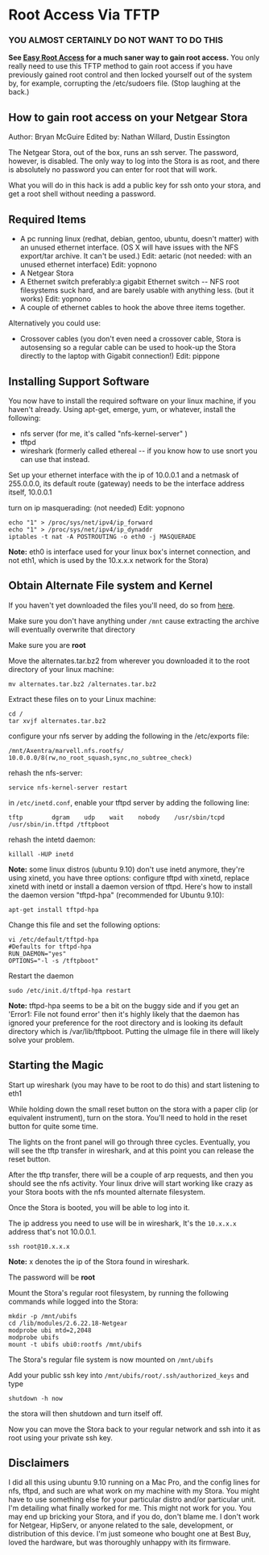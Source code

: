 # Root Access Via TFTP

### YOU ALMOST CERTAINLY DO NOT WANT TO DO THIS

**See [Easy Root Access](Easy_Root_Access.md) for a much saner way to gain root access.** You only really need to use this TFTP method to gain root access if you have previously gained root control and then locked yourself out of the system by, for example, corrupting the /etc/sudoers file. (Stop laughing at the back.)
## How to gain root access on your Netgear Stora

Author: Bryan McGuire
Edited by: Nathan Willard, Dustin Essington

The Netgear Stora, out of the box, runs an ssh server. The password, however, is disabled. The only way to log into the Stora is as root, and there is absolutely no password you can enter for root that will work.

What you will do in this hack is add a public key for ssh onto your stora, and get a root shell without needing a password.
## Required Items

- A pc running linux (redhat, debian, gentoo, ubuntu, doesn't matter) with an unused ethernet interface. (OS X will have issues with the NFS export/tar archive. It can't be used.) Edit: aetaric (not needed: with an unused ethernet interface) Edit: yopnono
- A Netgear Stora
- A Ethernet switch preferably:a gigabit Ethernet switch -- NFS root filesystems suck hard, and are barely usable with anything less. (but it works) Edit: yopnono
- A couple of ethernet cables to hook the above three items together.

Alternatively you could use:

- Crossover cables (you don't even need a crossover cable, Stora is autosensing so a regular cable can be used to hook-up the Stora directly to the laptop with Gigabit connection!) Edit: pippone

## Installing Support Software

You now have to install the required software on your linux machine, if you haven't already. Using apt-get, emerge, yum, or whatever, install the following:

- nfs server (for me, it's called "nfs-kernel-server" )
- tftpd
- wireshark (formerly called ethereal -- if you know how to use snort you can use that instead.

Set up your ethernet interface with the ip of 10.0.0.1 and a netmask of 255.0.0.0, its default route (gateway) needs to be the interface address itself, 10.0.0.1

turn on ip masquerading: (not needed) Edit: yopnono
```
echo "1" > /proc/sys/net/ipv4/ip_forward
echo "1" > /proc/sys/net/ipv4/ip_dynaddr
iptables -t nat -A POSTROUTING -o eth0 -j MASQUERADE
```
**Note:** eth0 is interface used for your linux box's internet connection, and not eth1, which is used by the 10.x.x.x network for the Stora)

## Obtain Alternate File system and Kernel

If you haven't yet downloaded the files you'll need, do so from [here](http://www.openstora.com/files/albums/uploads/alternates_tar.bz2).

Make sure you don't have anything under `/mnt` cause extracting the archive will eventually overwrite that directory

Make sure you are **root**

Move the alternates.tar.bz2 from wherever you downloaded it to the root directory of your linux machine:
```
mv alternates.tar.bz2 /alternates.tar.bz2
```
Extract these files on to your Linux machine:
```
cd /
tar xvjf alternates.tar.bz2
```

configure your nfs server by adding the following in the /etc/exports file:
```
/mnt/Axentra/marvell.nfs.rootfs/ 10.0.0.0/8(rw,no_root_squash,sync,no_subtree_check)
```
rehash the nfs-server:
```
service nfs-kernel-server restart
```
in `/etc/inetd.conf`, enable your tftpd server by adding the following line:
```
tftp        dgram    udp    wait    nobody    /usr/sbin/tcpd    /usr/sbin/in.tftpd /tftpboot
```
rehash the intetd daemon:
```
killall -HUP inetd
```
**Note:** some linux distros (ubuntu 9.10) don't use inetd anymore, they're using xinetd, you have three options: configure tftpd with xinetd, replace xinetd with inetd or install a daemon version of tftpd. Here's how to install the daemon version "tftpd-hpa" (recommended for Ubuntu 9.10):
```
apt-get install tftpd-hpa
```
Change this file and set the following options:
```
vi /etc/default/tftpd-hpa
#Defaults for tftpd-hpa
RUN_DAEMON="yes"
OPTIONS="-l -s /tftpboot"
```
Restart the daemon
```
sudo /etc/init.d/tftpd-hpa restart
```
**Note:** tftpd-hpa seems to be a bit on the buggy side and if you get an 'Error1: File not found error' then it's highly likely that the daemon has ignored your preference for the root directory and is looking its default directory which is /var/lib/tftpboot. Putting the uImage file in there will likely solve your problem.

## Starting the Magic

Start up wireshark (you may have to be root to do this) and start listening to eth1

While holding down the small reset button on the stora with a paper clip (or equivalent instrument), turn on the stora. You'll need to hold in the reset button for quite some time.

The lights on the front panel will go through three cycles. Eventually, you will see the tftp transfer in wireshark, and at this point you can release the reset button.

After the tftp transfer, there will be a couple of arp requests, and then you should see the nfs activity. Your linux drive will start working like crazy as your Stora boots with the nfs mounted alternate filesystem.

Once the Stora is booted, you will be able to log into it.

The ip address you need to use will be in wireshark, It's the `10.x.x.x` address that's not 10.0.0.1.
```
ssh root@10.x.x.x 
```
**Note:** x denotes the ip of the Stora found in wireshark.

The password will be **root**

Mount the Stora's regular root filesystem, by running the following commands while logged into the Stora:
```
mkdir -p /mnt/ubifs
cd /lib/modules/2.6.22.18-Netgear
modprobe ubi mtd=2,2048
modprobe ubifs
mount -t ubifs ubi0:rootfs /mnt/ubifs
```
The Stora's regular file system is now mounted on `/mnt/ubifs`

Add your public ssh key into `/mnt/ubifs/root/.ssh/authorized_keys` and type
```
shutdown -h now
```
the stora will then shutdown and turn itself off.

Now you can move the Stora back to your regular network and ssh into it as root using your private ssh key.

## Disclaimers

I did all this using ubuntu 9.10 running on a Mac Pro, and the config lines for nfs, tftpd, and such are what work on my machine with my Stora. You might have to use something else for your particular distro and/or particular unit. I'm detailing what finally worked for me. This might not work for you. You may end up bricking your Stora, and if you do, don't blame me. I don't work for Netgear, HipServ, or anyone related to the sale, development, or distribution of this device. I'm just someone who bought one at Best Buy, loved the hardware, but was thoroughly unhappy with its firmware. 
